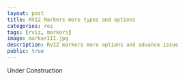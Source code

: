 ```yaml
---
layout: post
title: RVIZ Markers more types and options
categories: ros
tags: [rviz, markers]
image: markerIII.jpg
description: RVIZ markers more options and advance issue
public: true
---
```

Under Construction